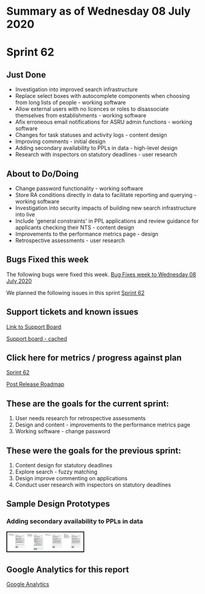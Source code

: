 # Summary as of Wednesday 08 July 2020 

# Sprint 62

## Just Done
* Investigation into improved search infrastructure
* Replace select boxes with autocomplete components when choosing from long lists of people - working software
* Allow external users with no licences or roles to disassociate themselves from establishments - working software
* Afix erroneous email notifications for ASRU admin functions - working software
* Changes for task statuses and activity logs - content design
* Improving comments - initial design
* Adding secondary availability to PPLs in data - high-level design
* Research with inspectors on statutory deadlines - user research

## About to Do/Doing
* Change password functionality - working software
* Store RA conditions directly in data to facilitate reporting and querying - working software
* Investigation into security impacts of building new search infrastructure into live
* Include 'general constraints' in PPL applications and review guidance for applicants checking their NTS - content design
* Improvements to the performance metrics page - design
* Retrospective assessments - user research 

## Bugs Fixed this week
The following bugs were fixed this week.
[Bug Fixes week to Wednesday 08 July 2020](graphs/bugs08072020.png)

We planned the following issues in this sprint 
[Sprint 62](graphs/sprint08072020.png)

## Support tickets and known issues
[Link to Support Board](https://collaboration.homeoffice.gov.uk/jira/secure/RapidBoard.jspa?rapidView=1717&selectedIssue=ASSB-253)

[Support board - cached](graphs/supportBoard08072020.png)

## Click here for metrics / progress against plan
[Sprint 62](graphs/progress08072020.png)

[Post Release Roadmap](graphs/roadmap08072020.png)

## These are the goals for the current sprint:

1. User needs research for retrospective assessments 
2. Design and content - improvements to the performance metrics page 
3. Working software - change password

## These were the goals for the previous sprint:

1. Content design for statutory deadlines 
2. Explore search - fuzzy matching 
3. Design improve commenting on applications 
4. Conduct user research with inspectors on statutory deadlines

## Sample Design Prototypes
###  Adding secondary availability to PPLs in data
<a href="graphs/proto1_08072020.png"><img src="graphs/proto1_08072020.png" alt="HTML5 Icon" width="200" style="border:2px solid black"></a>
<br>


## Google Analytics for this report
[Google Analytics](graphs/GA08072020.png)

